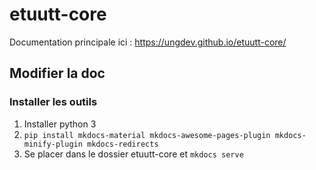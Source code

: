 # etuutt-core

Documentation principale ici : https://ungdev.github.io/etuutt-core/

## Modifier la doc

### Installer les outils

1. Installer python 3
2. `pip install mkdocs-material mkdocs-awesome-pages-plugin mkdocs-minify-plugin mkdocs-redirects`
3. Se placer dans le dossier etuutt-core et `mkdocs serve`
